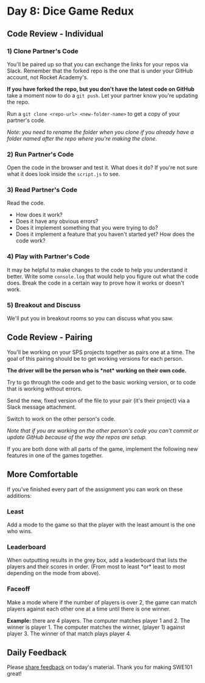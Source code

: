 # Day 8: Dice Game Redux

## Code Review - Individual

### 1\) Clone Partner's Code

You'll be paired up so that you can exchange the links for your repos via Slack. Remember that the forked repo is the one that is under your GitHub account, not Rocket Academy's.

**If you have forked the repo, but you don't have the latest code on GitHub** take a moment now to do a `git push`. Let your partner know you're updating the repo. 

Run a `git clone <repo-url> <new-folder-name>` to get a copy of your partner's code.

_Note: you need to rename the folder when you clone if you already have a folder named after the repo where you're making the clone._

### 2\) Run Partner's Code

Open the code in the browser and test it. What does it do? If you're not sure what it does look inside the `script.js` to see.

### 3\) Read Partner's Code

Read the code.

* How does it work?
* Does it have any obvious errors?
* Does it implement something that you were trying to do? 
* Does it implement a feature that you haven't started yet? How does the code work?

### 4\) Play with Partner's Code

It may be helpful to make changes to the code to help you understand it better. Write some `console.log` that would help you figure out what the code does. Break the code in a certain way to prove how it works or doesn't work.

### 5\) Breakout and Discuss

We'll put you in breakout rooms so you can discuss what you saw. 

## Code Review - Pairing

You'll be working on your SPS projects together as pairs one at a time. The goal of this pairing should be to get working versions for each person.

**The driver will be the person who is \*not\* working on their own code.**

Try to go through the code and get to the basic working version, or to code that is working without errors.

Send the new, fixed version of the file to your pair \(it's their project\) via a Slack message attachment.

Switch to work on the other person's code.

_Note that if you are working on the other person's code you can't commit or update GitHub because of the way the repos are setup._

If you are both done with all parts of the game, implement the following new features in one of the games together.

## More Comfortable

If you've finished every part of the assignment you can work on these additions:

### Least

Add a mode to the game so that the player with the least amount is the one who wins.

### Leaderboard

When outputting results in the grey box, add a leaderboard that lists the players and their scores in order. \(From most to least \*or\* least to most depending on the mode from above\).

### Faceoff

Make a mode where if the number of players is over 2, the game can match players against each other one at a time until there is one winner.

**Example:** there are 4 players. The computer matches player 1 and 2. The winner is player 1. The computer matches the winner, \(player 1\) against player 3. The winner of that match plays player 4. 





## Daily Feedback

Please [share feedback](https://forms.gle/NK3mez8er7pPo7tu5) on today's material. Thank you for making SWE101 great!

